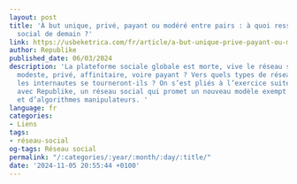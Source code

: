 ```yaml
---
layout: post
title: 'À but unique, privé, payant ou modéré entre pairs : à quoi ressemble le réseau
  social de demain ?'
link: https://usbeketrica.com/fr/article/a-but-unique-prive-payant-ou-modere-entre-pairs-a-quoi-ressemble-le-reseau-social-de-demain
author: Republike
published_date: 06/03/2024
description: 'La plateforme sociale globale est morte, vive le réseau social plus
  modeste, privé, affinitaire, voire payant ? Vers quels types de réseaux sociaux
  les internautes se tourneront-ils ? On s’est pliés à l’exercice suite à notre rencontre
  avec Republike, un réseau social qui promet un nouveau modèle exempt de publicités
  et d’algorithmes manipulateurs. '
language: fr
categories:
- Liens
tags:
- réseau-social
og-tags: Réseau social
permalink: "/:categories/:year/:month/:day/:title/"
date: '2024-11-05 20:55:44 +0100'
---
```

